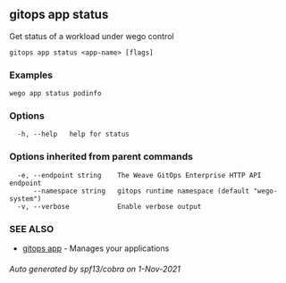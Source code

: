 ## gitops app status

Get status of a workload under wego control

```
gitops app status <app-name> [flags]
```

### Examples

```
wego app status podinfo
```

### Options

```
  -h, --help   help for status
```

### Options inherited from parent commands

```
  -e, --endpoint string    The Weave GitOps Enterprise HTTP API endpoint
      --namespace string   gitops runtime namespace (default "wego-system")
  -v, --verbose            Enable verbose output
```

### SEE ALSO

* [gitops app](gitops_app.md)	 - Manages your applications

###### Auto generated by spf13/cobra on 1-Nov-2021
